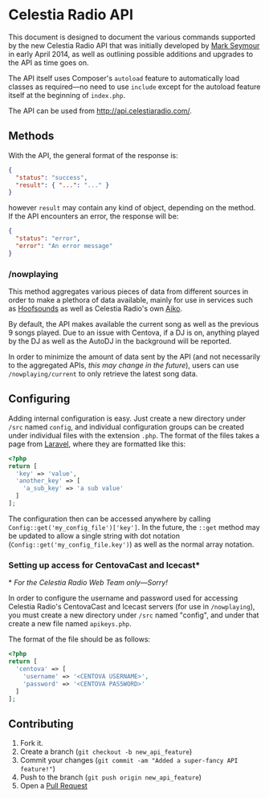 Celestia Radio API
==================

This document is designed to document the various commands supported by the new Celestia Radio API that was initially developed by [Mark Seymour][email] in early April 2014, as well as outlining possible additions and upgrades to the API as time goes on.

The API itself uses Composer's `autoload` feature to automatically load classes as required—no need to use `include` except for the autoload feature itself at the beginning of `index.php`.

The API can be used from <http://api.celestiaradio.com/>.

Methods
-------

With the API, the general format of the response is:
```json
{
  "status": "success",
  "result": { "...": "..." }
}
```
however `result` may contain any kind of object, depending on the method. If the API encounters an error, the response will be:
```json
{
  "status": "error",
  "error": "An error message"
}
```

### /nowplaying

This method aggregates various pieces of data from different sources in order to make a plethora of data available, mainly for use in services such as [Hoofsounds][hs] as well as Celestia Radio's own [Aiko][azbot].

By default, the API makes available the current song as well as the previous 9 songs played. Due to an issue with Centova, if a DJ is on, anything played by the DJ as well as the AutoDJ in the background will be reported.

In order to minimize the amount of data sent by the API (and not necessarily to the aggregated APIs, *this may change in the future*), users can use `/nowplaying/current` to only retrieve the latest song data.

Configuring
-----------

Adding internal configuration is easy. Just create a new directory under `/src` named `config`, and individual configuration groups can be created under individual files with the extension `.php`. The format of the files takes a page from [Laravel](http://laravel.com/), where they are formatted like this:
```php
<?php
return [
  'key' => 'value',
  'another_key' => [
    'a_sub_key' => 'a sub value'
  ]
];
```

The configuration then can be accessed anywhere by calling `Config::get('my_config_file')['key']`. In the future, the `::get` method may be updated to allow a single string with dot notation (`Config::get('my_config_file.key')`) as well as the normal array notation.

### Setting up access for CentovaCast and Icecast*
\* _For the Celestia Radio Web Team only—Sorry!_

In order to configure the username and password used for accessing Celestia Radio's CentovaCast and Icecast servers (for use in `/nowplaying`), you must create a new directory under `/src` named "config", and under that create a new file named `apikeys.php`.

The format of the file should be as follows:
```php
<?php
return [
  'centova' => [
    'username' => '<CENTOVA USERNAME>',
    'password' => '<CENTOVA PASSWORD>'
  ]
];
```

Contributing
------------

1. Fork it.
2. Create a branch (`git checkout -b new_api_feature`)
3. Commit your changes (`git commit -am "Added a super-fancy API feature!"`)
4. Push to the branch (`git push origin new_api_feature`)
5. Open a [Pull Request][1]

[email]: mark.seymour.ns@gmail.com
[hs]: https://hoofsounds.little.my/
[azbot]: https://github.com/mseymour/azurebot
[1]: https://github.com/celestia-radio/api.celestiaradio.com/pulls

